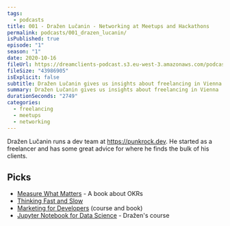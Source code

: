 ```yaml
---
tags:
  - podcasts
title: 001 - Dražen Lučanin - Networking at Meetups and Hackathons
permalink: podcasts/001_drazen_lucanin/
isPublished: true
episode: "1"
season: "1"
date: 2020-10-16
fileUrl: https://dreamclients-podcast.s3.eu-west-3.amazonaws.com/podcast/episodes/001-DreamClientsPodcast-Drazen-Lucanin.mp3
fileSize: "43986905"
isExplicit: false
subtitle: Dražen Lučanin gives us insights about freelancing in Vienna
summary: Dražen Lučanin gives us insights about freelancing in Vienna
durationSeconds: "2749"
categories:
  - freelancing
  - meetups
  - networking
---
```


Dražen Lučanin runs a dev team at https://punkrock.dev. He started as a freelancer and has some great advice for where he finds the bulk of his clients.

## Picks

- [Measure What Matters](https://amzn.to/3jp8vBx) - A book about OKRs
- [Thinking Fast and Slow](https://amzn.to/37Arzuo)
- [Marketing for Developers](https://devmarketing.xyz/) (course and book)
- [Jupyter Notebook for Data Science](https://www.udemy.com/course/jupyter-notebook-for-data-science/) - Dražen's course

